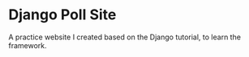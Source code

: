 # Django Poll Site

A practice website I created based on the Django tutorial, to learn the framework.
